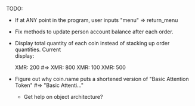 TODO:

- If at ANY point in the program, user inputs "menu" => return_menu
- Fix methods to update person account balance after each order.
- Display total quantity of each coin instead of stacking up order quantities.
    Current           
    display:         

    XMR: 200    #=>   XMR: 800
    XMR: 100
    XMR: 500

- Figure out why coin.name puts a shortened version of "Basic Attention Token"
  #=> "Basic Attenti..."

  - Get help on object architecture?
